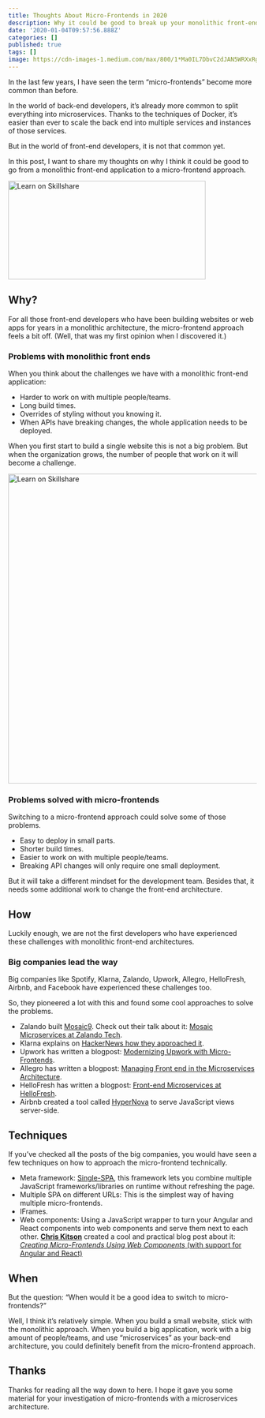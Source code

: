 ```yaml
---
title: Thoughts About Micro-Frontends in 2020
description: Why it could be good to break up your monolithic front-end codebase
date: '2020-01-04T09:57:56.888Z'
categories: []
published: true
tags: []
image: https://cdn-images-1.medium.com/max/800/1*Ma0IL7DbvC2dJAN5WRXxRg.jpeg
---
```


In the last few years, I have seen the term “micro-frontends” become more common than before.

In the world of back-end developers, it’s already more common to split everything into microservices. Thanks to the techniques of Docker, it’s easier than ever to scale the back end into multiple services and instances of those services.

But in the world of front-end developers, it is not that common yet.

In this post, I want to share my thoughts on why I think it could be good to go from a monolithic front-end application to a micro-frontend approach.

<a href="https://skillshare.eqcm.net/c/2339544/300218/4650" id="300218">
				<img
					src="https://a.impactradius-go.com/display-ad/4650-300218"
					border="0"
					alt="Learn on Skillshare"
					width="400"
					height="200"
				/>
			</a>

## Why?

For all those front-end developers who have been building websites or web apps for years in a monolithic architecture, the micro-frontend approach feels a bit off. (Well, that was my first opinion when I discovered it.)

### Problems with monolithic front ends

When you think about the challenges we have with a monolithic front-end application:

*   Harder to work on with multiple people/teams.
*   Long build times.
*   Overrides of styling without you knowing it.
*   When APIs have breaking changes, the whole application needs to be deployed.

When you first start to build a single website this is not a big problem. But when the organization grows, the number of people that work on it will become a challenge.

<a href="https://skillshare.eqcm.net/c/2339544/300210/4650" id="300210"><img src="https://a.impactradius-go.com/display-ad/4650-300210" border="0" alt="Learn on Skillshare" width="1200" height="628"/></a>

### Problems solved with micro-frontends

Switching to a micro-frontend approach could solve some of those problems.

*   Easy to deploy in small parts.
*   Shorter build times.
*   Easier to work on with multiple people/teams.
*   Breaking API changes will only require one small deployment.

But it will take a different mindset for the development team. Besides that, it needs some additional work to change the front-end architecture.

## How

Luckily enough, we are not the first developers who have experienced these challenges with monolithic front-end architectures.

### Big companies lead the way

Big companies like Spotify, Klarna, Zalando, Upwork, Allegro, HelloFresh, Airbnb, and Facebook have experienced these challenges too.

So, they pioneered a lot with this and found some cool approaches to solve the problems.

*   Zalando built [Mosaic9](https://www.mosaic9.org/). Check out their talk about it: [Mosaic Microservices at Zalando Tech](https://www.microservices.com/talks/mosaic-microservices-zalando-tech/).
*   Klarna explains on [HackerNews how they approached it](https://news.ycombinator.com/item?id=13012916).
*   Upwork has written a blogpost: [Modernizing Upwork with Micro-Frontends](https://www.upwork.com/blog/2017/05/modernizing-upwork-micro-frontends/).
*   Allegro has written a blogpost: [Managing Front end in the Microservices Architecture](https://allegro.tech/2016/03/Managing-Frontend-in-the-microservices-architecture.html).
*   HelloFresh has written a blogpost: [Front-end Microservices at HelloFresh](https://engineering.hellofresh.com/front-end-microservices-at-hellofresh-23978a611b87).
*   Airbnb created a tool called [HyperNova](https://github.com/airbnb/hypernova) to serve JavaScript views server-side.

## Techniques

If you’ve checked all the posts of the big companies, you would have seen a few techniques on how to approach the micro-frontend technically.

*   Meta framework: [Single-SPA](https://single-spa.js.org), this framework lets you combine multiple JavaScript frameworks/libraries on runtime without refreshing the page.
*   Multiple SPA on different URLs: This is the simplest way of having multiple micro-frontends.
*   IFrames.
*   Web components: Using a JavaScript wrapper to turn your Angular and React components into web components and serve them next to each other. [**Chris Kitson**](https://medium.com/u/222c05246f8e) created a cool and practical blog post about it: [_Creating Micro-Frontends Using Web Components_ (with support for Angular and React)](https://medium.com/javascript-in-plain-english/create-micro-frontends-using-web-components-with-support-for-angular-and-react-2d6db18f557a)

## When

But the question: “When would it be a good idea to switch to micro-frontends?”

Well, I think it’s relatively simple. When you build a small website, stick with the monolithic approach. When you build a big application, work with a big amount of people/teams, and use “microservices” as your back-end architecture, you could definitely benefit from the micro-frontend approach.

## Thanks

Thanks for reading all the way down to here. I hope it gave you some material for your investigation of micro-frontends with a microservices architecture.